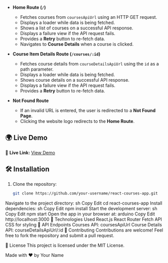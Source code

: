 - **Home Route (`/`)**  
  - Fetches courses from `coursesApiUrl` using an HTTP GET request.
  - Displays a loader while data is being fetched.
  - Shows a list of courses on a successful API response.
  - Displays a failure view if the API request fails.
  - Provides a **Retry** button to re-fetch data.
  - Navigates to **Course Details** when a course is clicked.

- **Course Item Details Route (`/courses/:id`)**  
  - Fetches course details from `courseDetailsApiUrl` using the `id` as a path parameter.
  - Displays a loader while data is being fetched.
  - Shows course details on a successful API response.
  - Displays a failure view if the API request fails.
  - Provides a **Retry** button to re-fetch data.

- **Not Found Route**  
  - If an invalid URL is entered, the user is redirected to a **Not Found Page**.
  - Clicking the website logo redirects to the **Home Route**.

## 🌍 Live Demo

🔗 **Live Link:** [View Demo](https://allcourses.ccbp.tech)  

## 🛠️ Installation

1. Clone the repository:  
   ```sh
   git clone https://github.com/your-username/react-courses-app.git
Navigate to the project directory:
sh
Copy
Edit
cd react-courses-app
Install dependencies:
sh
Copy
Edit
npm install
Start the development server:
sh
Copy
Edit
npm start
Open the app in your browser at:
arduino
Copy
Edit
http://localhost:3000
📌 Technologies Used
React.js
React Router
Fetch API
CSS for styling
📜 API Endpoints
Courses API: coursesApiUrl
Course Details API: courseDetailsApiUrl/:id
🤝 Contributing
Contributions are welcome! Feel free to fork the repository and submit a pull request.

📄 License
This project is licensed under the MIT License.

Made with ❤️ by Your Name
